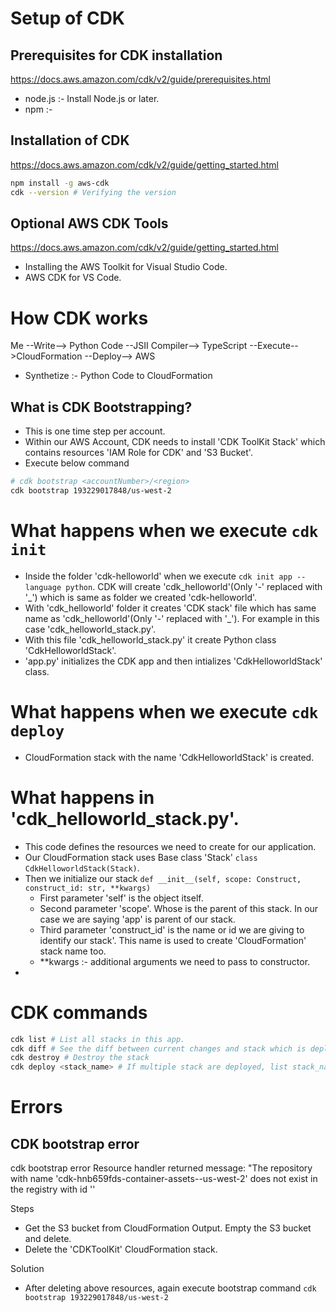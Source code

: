# Setup of CDK

## Prerequisites for CDK installation
https://docs.aws.amazon.com/cdk/v2/guide/prerequisites.html

- node.js :- Install Node.js or later.
- npm :- 

## Installation of CDK 
https://docs.aws.amazon.com/cdk/v2/guide/getting_started.html

```sh
npm install -g aws-cdk
cdk --version # Verifying the version
```

## Optional AWS CDK Tools
https://docs.aws.amazon.com/cdk/v2/guide/getting_started.html
- Installing the AWS Toolkit for Visual Studio Code.
- AWS CDK for VS Code.


# How CDK works
Me --Write--> Python Code --JSII Compiler--> TypeScript --Execute-->CloudFormation --Deploy--> AWS 

- Synthetize :- Python Code to CloudFormation

## What is CDK Bootstrapping?
- This is one time step per account. 
- Within our AWS Account, CDK needs to install 'CDK ToolKit Stack' which contains resources 'IAM Role for CDK' and 'S3 Bucket'.
- Execute below command
```sh
# cdk bootstrap <accountNumber>/<region>
cdk bootstrap 193229017848/us-west-2
```

# What happens when we execute `cdk init`
- Inside the folder 'cdk-helloworld' when we execute `cdk init app --language python`. CDK will create 'cdk_helloworld'(Only '-' replaced with '_') which is same as folder we created 'cdk-helloworld'.
- With 'cdk_helloworld' folder it creates 'CDK stack' file which has same name as 'cdk_helloworld'(Only '-' replaced with '_'). For example in this case 'cdk_helloworld_stack.py'.
- With this file 'cdk_helloworld_stack.py' it create Python class 'CdkHelloworldStack'.
- 'app.py' initializes the CDK app and then intializes 'CdkHelloworldStack' class.

# What happens when we execute `cdk deploy`
- CloudFormation stack with the name 'CdkHelloworldStack' is created.

# What happens in 'cdk_helloworld_stack.py'.
- This code defines the resources we need to create for our application.
- Our CloudFormation stack uses Base class 'Stack' `class CdkHelloworldStack(Stack)`.
- Then we initialize our stack `def __init__(self, scope: Construct, construct_id: str, **kwargs)`
    - First parameter 'self' is the object itself.
    - Second parameter 'scope'. Whose is the parent of this stack. In our case we are saying 'app' is parent of our stack.
    - Third parameter 'construct_id' is the name or id we are giving to identify our stack'. This name is used to create 'CloudFormation' stack name too.
    - **kwargs :- additional arguments we need to pass to constructor.
- 

# CDK commands
```sh
cdk list # List all stacks in this app.
cdk diff # See the diff between current changes and stack which is deployed
cdk destroy # Destroy the stack
cdk deploy <stack_name> # If multiple stack are deployed, list stack_name
```

# Errors
## CDK bootstrap error 
cdk bootstrap error Resource handler returned message: "The repository with name 'cdk-hnb659fds-container-assets--us-west-2' does not exist in the registry with id ''

Steps
- Get the S3 bucket from CloudFormation Output. Empty the S3 bucket and delete.
- Delete the 'CDKToolKit' CloudFormation stack.

Solution
- After deleting above resources, again execute bootstrap command `cdk bootstrap 193229017848/us-west-2`

